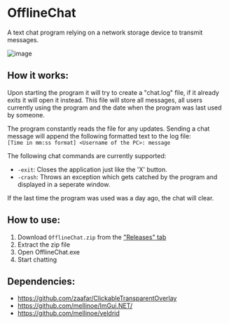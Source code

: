 # OfflineChat
A text chat program relying on a network storage device to transmit messages.

![image](https://user-images.githubusercontent.com/26361108/158031321-c2d1482a-b6d7-4b03-8152-aff3f31b3228.png)

## How it works:
Upon starting the program it will try to create a "chat.log" file, if it already exits it will open it instead. This file will store all messages, all users currently using the program and the date when the program was last used by someone.

The program constantly reads the file for any updates.
Sending a chat message will append the following formatted text to the log file:\
`[Time in mm:ss format] <Username of the PC>: message`

The following chat commands are currently supported:
- `-exit`: Closes the application just like the 'X' button.
- `-crash`: Throws an exception which gets catched by the program and displayed in a seperate window.

If the last time the program was used was a day ago, the chat will clear.

## How to use:
1. Download `OfflineChat.zip` from the ["Releases" tab](https://github.com/NotLe0n/OfflineChat/releases)
2. Extract the zip file
3. Open OfflineChat.exe
4. Start chatting

## Dependencies:
* https://github.com/zaafar/ClickableTransparentOverlay
* https://github.com/mellinoe/ImGui.NET/
* https://github.com/mellinoe/veldrid
